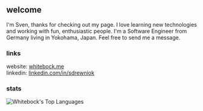 ## welcome
 
I'm Sven, thanks for checking out my page. I love learning new technologies and working with fun, enthusiastic people. I'm a Software Engineer from Germany living in Yokohama, Japan. Feel free to send me a message.

### links

website: [whitebock.me](https://whitebock.me)  
linkedin: [linkedin.com/in/sdrewniok](https://www.linkedin.com/in/sdrewniok/)

### stats

![Whitebock's Top Languages](https://github-readme-stats.vercel.app/api/top-langs/?username=Whitebock&theme=default&show_icons=true&hide_border=false&layout=compact)
